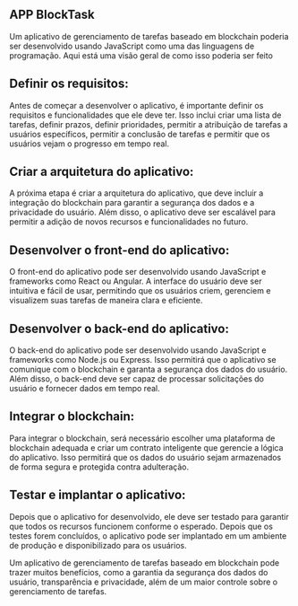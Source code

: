 ## APP BlockTask

Um aplicativo de gerenciamento de tarefas baseado em blockchain poderia ser desenvolvido usando JavaScript como uma das linguagens de programação. Aqui está uma visão geral de como isso poderia ser feito

## Definir os requisitos:

Antes de começar a desenvolver o aplicativo, é importante definir os requisitos e funcionalidades que ele deve ter. Isso inclui criar uma lista de tarefas, definir prazos, definir prioridades, permitir a atribuição de tarefas a usuários específicos, permitir a conclusão de tarefas e permitir que os usuários vejam o progresso em tempo real.

## Criar a arquitetura do aplicativo:

A próxima etapa é criar a arquitetura do aplicativo, que deve incluir a integração do blockchain para garantir a segurança dos dados e a privacidade do usuário. Além disso, o aplicativo deve ser escalável para permitir a adição de novos recursos e funcionalidades no futuro.

## Desenvolver o front-end do aplicativo:

O front-end do aplicativo pode ser desenvolvido usando JavaScript e frameworks como React ou Angular. A interface do usuário deve ser intuitiva e fácil de usar, permitindo que os usuários criem, gerenciem e visualizem suas tarefas de maneira clara e eficiente.

## Desenvolver o back-end do aplicativo:

O back-end do aplicativo pode ser desenvolvido usando JavaScript e frameworks como Node.js ou Express. Isso permitirá que o aplicativo se comunique com o blockchain e garanta a segurança dos dados do usuário. Além disso, o back-end deve ser capaz de processar solicitações do usuário e fornecer dados em tempo real.

## Integrar o blockchain:

Para integrar o blockchain, será necessário escolher uma plataforma de blockchain adequada e criar um contrato inteligente que gerencie a lógica do aplicativo. Isso permitirá que os dados do usuário sejam armazenados de forma segura e protegida contra adulteração.

## Testar e implantar o aplicativo:

Depois que o aplicativo for desenvolvido, ele deve ser testado para garantir que todos os recursos funcionem conforme o esperado. Depois que os testes forem concluídos, o aplicativo pode ser implantado em um ambiente de produção e disponibilizado para os usuários.

Um aplicativo de gerenciamento de tarefas baseado em blockchain pode trazer muitos benefícios, como a garantia da segurança dos dados do usuário, transparência e privacidade, além de um maior controle sobre o gerenciamento de tarefas.
